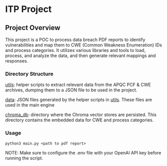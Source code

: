 # ITP Project

## Project Overview

This project is a POC to process data breach PDF reports to identify vulnerabilities and map them to CWE (Common Weakness Enumeration) IDs and process categories. It utilizes various libraries and tools to load, process, and analyze the data, and then generate relevant mappings and responses.

### Directory Structure

[utils](./utils): helper scripts to extract relevant data from the APQC PCF & CWE archives, dumping them to a JSON file to be used in the project.

[data](./data): JSON files generated by the helper scripts in [utils](./utils). These files are used in the main engine

[chroma_db](./chroma_db): directory where the Chroma vector stores are persisted. This directory contains the embedded data for CWE and process categories.

### Usage

`python3 main.py <path to pdf report>`

NOTE: Make sure to configure the .env file with your OpenAI API key before running the script.